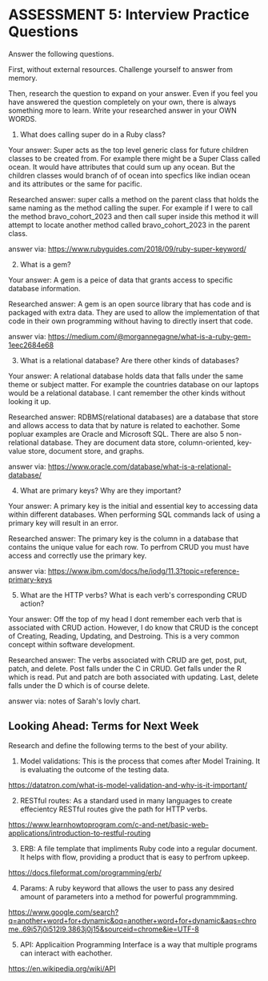 # ASSESSMENT 5: Interview Practice Questions

Answer the following questions.

First, without external resources. Challenge yourself to answer from memory.

Then, research the question to expand on your answer. Even if you feel you have answered the question completely on your own, there is always something more to learn. Write your researched answer in your OWN WORDS.

1. What does calling super do in a Ruby class?

Your answer: Super acts as the top level generic class for future children classes to be created from. For example there might be a Super Class called ocean. It would have attributes that could sum up any ocean. But the children classes would branch of of ocean into specfics like indian ocean and its attributes or the same for pacific. 

Researched answer: super calls a method on the parent class that holds the same naming as the method calling the super. For example if I were to call the method bravo_cohort_2023 and then call super inside this method it will attempt to locate another method called bravo_cohort_2023 in the parent class.

answer via:
https://www.rubyguides.com/2018/09/ruby-super-keyword/

2. What is a gem?

Your answer:  A gem is a peice of data that grants access to specific database information.

Researched answer: A gem is an open source library that has code and is packaged with extra data. They are used to allow the implementation of that code in their own programming without having to directly insert that code.

answer via: https://medium.com/@morgannegagne/what-is-a-ruby-gem-1eec2684e68

3. What is a relational database? Are there other kinds of databases?

Your answer: A relational database holds data that falls under the same theme or subject matter. For example the countries database on our laptops would be a relational database. I cant remember the other kinds without looking it up. 

Researched answer: RDBMS(relational databases) are a database that store and allows access to data that by nature is related to eachother. Some popluar examples are Oracle and Microsoft SQL. There are also 5 non-relational database. They are document data store, column-oriented, key-value store, document store, and graphs. 

answer via: https://www.oracle.com/database/what-is-a-relational-database/

4. What are primary keys? Why are they important?

Your answer: A primary key is the initial and essential key to accessing data within different databases. When performing SQL commands lack of using a primary key will result in an error. 

Researched answer: The primary key is the column in a database that contains the unique value for each row. To perfrom CRUD you must have access and correctly use the primary key. 

answer via: https://www.ibm.com/docs/he/iodg/11.3?topic=reference-primary-keys


5. What are the HTTP verbs? What is each verb's corresponding CRUD action?

Your answer: Off the top of my head I dont remember each verb that is associated with CRUD action. However, I do know that CRUD is the concept of Creating, Reading, Updating, and Destroing. This is a very common concept within software development.  

Researched answer: The verbs associated with CRUD are get, post, put, patch, and delete. Post falls under the C in CRUD. Get falls under the R which is read. Put and patch are both associated with updating. Last, delete falls under the D which is of course delete.

answer via: notes of Sarah's lovly chart. 


## Looking Ahead: Terms for Next Week

Research and define the following terms to the best of your ability.

1. Model validations: This is the process that comes after Model Training. It is evaluating the outcome of the testing data.

https://datatron.com/what-is-model-validation-and-why-is-it-important/

2. RESTful routes:  As a standard used in many languages to create effecientcy RESTful routes give the path for HTTP verbs.

https://www.learnhowtoprogram.com/c-and-net/basic-web-applications/introduction-to-restful-routing

3. ERB: A file template that impliments Ruby code into a regular document. It helps with flow, providing a product that is easy to perfrom upkeep. 

https://docs.fileformat.com/programming/erb/

4. Params: A ruby keyword that allows the user to pass any desired amount of parameters into a method for powerful programmming. 

https://www.google.com/search?q=another+word+for+dynamic&oq=another+word+for+dynamic&aqs=chrome..69i57j0i512l9.3863j0j15&sourceid=chrome&ie=UTF-8

5. API: Applicaition Programming Interface is a way that multiple programs can interact with eachother. 

https://en.wikipedia.org/wiki/API
